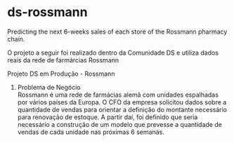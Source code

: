 # ds-rossmann
Predicting the next 6-weeks sales of each store of the Rossmann pharmacy chain. 

O projeto a seguir foi realizado dentro da Comunidade DS e utiliza dados reais da rede de farmárcias Rossmann

Projeto DS em Produção - Rossmann

1. Problema de Negócio\
 Rossmann é uma rede de farmácias alemã com unidades espalhadas por vários países da Europa. O CFO da empresa solicitou dados sobre a quantidade de vendas para orientar a definição do montante necessário para renovação de estoque. A partir daí, foi definido que seria necessário a construção de um modelo que prevesse a quantidade de vendas de cada unidade nas próximas 6 semanas.  
